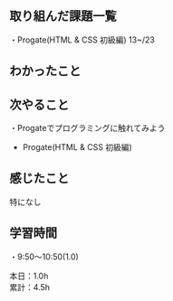 ## 取り組んだ課題一覧
・Progate(HTML & CSS 初級編) 13~/23

## わかったこと

## 次やること
・Progateでプログラミングに触れてみよう
- Progate(HTML & CSS 初級編)

## 感じたこと
特になし

## 学習時間
・9:50〜10:50(1.0)  

本日：1.0h  
累計：4.5h

